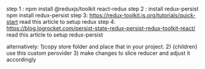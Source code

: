 step 1 :
npm install @reduxjs/toolkit react-redux
step 2 :
install redux-persist
npm install redux-persist
step 3:
https://redux-toolkit.js.org/tutorials/quick-start
read this article to setup redux
step 4:
https://blog.logrocket.com/persist-state-redux-persist-redux-toolkit-react/
read this article to setup redux-persist

alternatively:
1)copy store folder and place that in your project.
2) <CustomProvider>{children}</CustomProvider> use this custom perovider
3) make changes to slice reducer and adjust it accordingly
